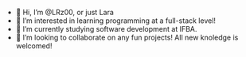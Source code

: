- 👋 Hi, I’m @LRz00, or just Lara
- 👀 I’m interested in learning programming at a full-stack level!
- 🌱 I’m currently studying software development at IFBA.
- 💞️ I’m looking to collaborate on any fun projects! All new knoledge is welcomed!

<!---
LRz00/LRz00 is a ✨ special ✨ repository because its `README.md` (this file) appears on your GitHub profile.
You can click the Preview link to take a look at your changes.
--->

